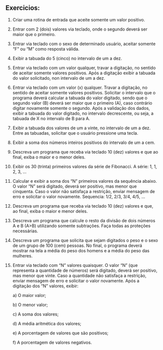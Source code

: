 ## Exercicios:

01. Criar uma rotina de entrada que aceite somente um valor positivo.

02. Entrar com 2 (dois) valores via teclado, onde o segundo deverá ser maior que o primeiro.

03. Entrar via teclado com o sexo de determinado usuário, aceitar somente “F” ou “M” como resposta válida.

04. Exibir a tabuada do 5 (cinco) no intervalo de um a dez.

05. Entrar via teclado com um valor qualquer, travar a digitação, no sentido de aceitar somente valores positivos. Após a digitação exibir a tabuada do valor solicitado, non intervalo de um a dez.

06. Entrar via teclado com um valor (x) qualquer. Travar a digitação, no sentido de aceitar somente valores positivos. Solicitar o intervalo que o programa deverá calcular a tabuada do valor digitado, sendo que o segundo valor (B) deverá ser maior que o primeiro (A), caso contrário digitar novamente somente o segundo. Após a validação dos dados, exibir a tabuada do valor digitado, no intervalo decrescente, ou seja, a tabuada de X no intervalo de B para A.

07. Exibir a tabuada dos valores de um a vinte, no intervalo de um a dez. Entre as tabuadas, solicitar que o usuário pressione uma tecla.

08. Exibir a soma dos números inteiros positivos do intervalo de um a cem.

09. Descreva um programa que receba via teclado 10 (dez) valores e que ao final, exiba o maior e o menor deles.

10. Exibir os 30 (trinta) primeiros valores da série de Fibonacci. A série: 1, 1, 2, 3, ...

11. Calcular e exibir a soma dos “N” primeiros valores da sequência abaixo. O valor “N” será digitado, deverá ser positivo, mas menor que cinquenta. Caso o valor não satisfaça a restrição, enviar mensagem de erro e solicitar o valor novamente. Sequencia: 1/2, 2/3, 3/4, 4/5, ...

12. Descreva um programa que receba via teclado 10 (dez) valores e que, ao final, exiba o maior e menor deles.

13. Descreva um programa que calcule o resto da divisão de dois números A e B (A>B) utilizando somente subtrações. Faça todas as proteções necessárias.

14. Descreva um programa que solicita que sejam digitados o peso e o sexo de um grupo de 100 (cem) pessoas. No final, o programa deverá mostrar na tela a média do peso dos homens e a média do peso das mulheres.

15. Entrar via teclado com “N” valores quaisquer. O valor “N” (que representa a quantidade de números) será digitado, deverá ser positivo, mas menor que vinte. Caso a quantidade não satisfaça a restrição, enviar mensagem de erro e solicitar o valor novamente. Após a digitação dos “N” valores, exibir:

	a) O maior valor;
    
	b) O menor valor;
    
	c) A soma dos valores;
    
	d) A média aritmética dos valores;
    
	e) A porcentagem de valores que são positivos;
    
	f) A porcentagem de valores negativos.

